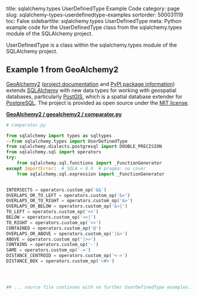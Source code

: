 title: sqlalchemy.types UserDefinedType Example Code
category: page
slug: sqlalchemy-types-userdefinedtype-examples
sortorder: 500031119
toc: False
sidebartitle: sqlalchemy.types UserDefinedType
meta: Python example code for the UserDefinedType class from the sqlalchemy.types module of the SQLAlchemy project.


UserDefinedType is a class within the sqlalchemy.types module of the SQLAlchemy project.


## Example 1 from GeoAlchemy2
[GeoAlchemy2](https://github.com/geoalchemy/geoalchemy2)
([project documentation](https://geoalchemy-2.readthedocs.io/en/latest/)
and
[PyPI package information](https://pypi.org/project/GeoAlchemy2/))
extends [SQLAlchemy](/sqlalchemy.html) with new data types for working
with geospatial databases, particularly [PostGIS](http://postgis.net/),
which is a spatial database extender for [PostgreSQL](/postgresql.html).
The project is provided as open source under the
[MIT license](https://github.com/geoalchemy/geoalchemy2/blob/master/COPYING.rst).

[**GeoAlchemy2 / geoalchemy2 / comparator.py**](https://github.com/geoalchemy/geoalchemy2/blob/master/geoalchemy2/./comparator.py)

```python
# comparator.py

from sqlalchemy import types as sqltypes
~~from sqlalchemy.types import UserDefinedType
from sqlalchemy.dialects.postgresql import DOUBLE_PRECISION
from sqlalchemy.sql import operators
try:
    from sqlalchemy.sql.functions import _FunctionGenerator
except ImportError:  # SQLA < 0.9  # pragma: no cover
    from sqlalchemy.sql.expression import _FunctionGenerator


INTERSECTS = operators.custom_op('&&')
OVERLAPS_OR_TO_LEFT = operators.custom_op('&<')
OVERLAPS_OR_TO_RIGHT = operators.custom_op('&>')
OVERLAPS_OR_BELOW = operators.custom_op('&<|')
TO_LEFT = operators.custom_op('<<')
BELOW = operators.custom_op('<<|')
TO_RIGHT = operators.custom_op('>>')
CONTAINED = operators.custom_op('@')
OVERLAPS_OR_ABOVE = operators.custom_op('|&>')
ABOVE = operators.custom_op('|>>')
CONTAINS = operators.custom_op('-')
SAME = operators.custom_op('-=')
DISTANCE_CENTROID = operators.custom_op('<->')
DISTANCE_BOX = operators.custom_op('<#>')




## ... source file continues with no further UserDefinedType examples...

```

